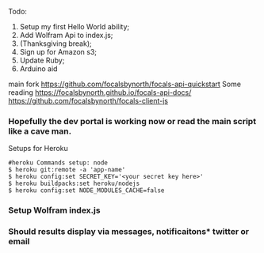 Todo:

1. Setup my first Hello World ability;  
2. Add Wolfram Api to index.js; 
3. (Thanksgiving break);
4. Sign up for Amazon s3;
5. Update Ruby;
6. Arduino aid



main fork https://github.com/focalsbynorth/focals-api-quickstart 
Some reading  https://focalsbynorth.github.io/focals-api-docs/ 
https://github.com/focalsbynorth/focals-client-js

### Hopefully the dev portal is working now or read the main script like a cave man.

Setups for Heroku
```
#heroku Commands setup: node 
$ heroku git:remote -a 'app-name'
$ heroku config:set SECRET_KEY='<your secret key here>' 
$ heroku buildpacks:set heroku/nodejs
$ heroku config:set NODE_MODULES_CACHE=false
```

### Setup Wolfram index.js 

### Should results display via messages, notificaitons* twitter or email 



